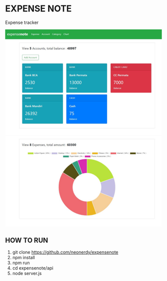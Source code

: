 # EXPENSE NOTE

Expense tracker


![Alt text](https://github.com/neonerdy/expensenote/blob/master/account.JPG "Account")
![Alt text](https://github.com/neonerdy/expensenote/blob/master/chart.JPG "Chart")



## HOW TO RUN

1. git clone https://github.com/neonerdy/expensenote
3. npm install
4. npm run
5. cd expensenote/api
6. node server.js

